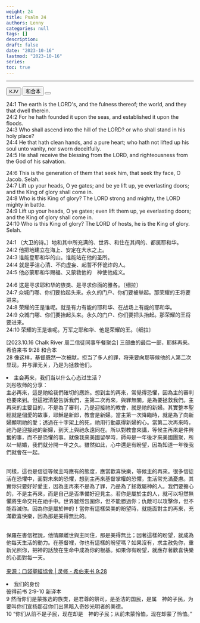 ```yaml
---
weight: 24
title: Psalm 24
authors: Lenny
categories: null
tags: []
description: 
draft: false
date: "2023-10-16"
lastmod: "2023-10-16"
series: 
toc: true
---
```


<!--more-->
---

<!-- Tab links -->

<div class="tab">
  <button class="tablinks active" onclick="tablabel(event, 'english')">KJV</button>
  <button class="tablinks" onclick="tablabel(event, 'chinese')">和合本</button>
  <button class="tablinks" onclick="tablabel(event, 'note')"></button>
</div>

<!-- Tab content -->
<div id="english" class="tabcontent" style="display:block">

24:1 The earth is the LORD's, and the fulness thereof; the world, and they that dwell therein.  
24:2 For he hath founded it upon the seas, and established it upon the floods.  
24:3 Who shall ascend into the hill of the LORD? or who shall stand in his holy place?  
24:4 He that hath clean hands, and a pure heart; who hath not lifted up his soul unto vanity, nor sworn deceitfully.  
24:5 He shall receive the blessing from the LORD, and righteousness from the God of his salvation.  

24:6 This is the generation of them that seek him, that seek thy face, O Jacob. Selah.  
24:7 Lift up your heads, O ye gates; and be ye lift up, ye everlasting doors; and the King of glory shall come in.  
24:8 Who is this King of glory? The LORD strong and mighty, the LORD mighty in battle.  
24:9 Lift up your heads, O ye gates; even lift them up, ye everlasting doors; and the King of glory shall come in.  
24:10 Who is this King of glory? The LORD of hosts, he is the King of glory. Selah.  
</div>

<div id="chinese" class="tabcontent">

24:1 〔大卫的诗。〕地和其中所充满的、世界、和住在其间的、都属耶和华。  
24:2 他把地建立在海上、安定在大水之上。  
24:3 谁能登耶和华的山。谁能站在他的圣所。  
24:4 就是手洁心清、不向虚妄、起誓不怀诡诈的人。  
24:5 他必蒙耶和华赐福、又蒙救他的　神使他成义。  

24:6 这是寻求耶和华的族类、是寻求你面的雅各。〔细拉〕  
24:7 众城门哪、你们要抬起头来。永久的门户、你们要被举起。那荣耀的王将要进来。  
24:8 荣耀的王是谁呢。就是有力有能的耶和华、在战场上有能的耶和华。  
24:9 众城门哪、你们要抬起头来。永久的门户、你们要把头抬起。那荣耀的王将要进来。  
24:10 荣耀的王是谁呢。万军之耶和华、他是荣耀的王。〔细拉〕  


[2023.10.16 Chalk River 周二信徒同事午餐聚会]
三部曲的最后一部，耶稣再来。  
希伯来书 9:28 和合本  
28 像这样，基督既然一次被献，担当了多人的罪，将来要向那等候他的人第二次显现，并与罪无关，乃是为拯救他们。

<li>主会再来，我们当以什么心态过生活？  
<br>刘彤牧师的分享：  
<br>主必再來，這是祂給我們確切的應許。想到主的再來，常覺得恐懼，因為主的審判也要來到。但這裡清楚告訴我們，主第二次再來，與罪無關，是為要拯救我們。主再來的主要目的，不是為了審判，乃是迎接祂的教會，就是祂的新婦。其實整本聖經就是個愛的故事，耶穌是新郎，教會是新婦。當主第一次降臨時，就是為了向新婦顯明祂的愛；透過在十字架上的死，祂用行動贏得新婦的心。當第二次再來時，祂乃是迎接祂的新婦，到天上與祂永遠同在。所以對教會來講，等候主再來是件興奮的事，而不是恐懼的事。就像我來美國留學時，師母是一年後才來美國團聚，所以一結婚，我們就分開一年之久。雖然如此，心中還是有盼望，因為知道一年後我們就會在一起。

<br>同樣，這也是信徒等候主時應有的態度，應當歡喜快樂，等候主的再來。很多信徒活在恐懼中，面對未來的恐懼，想到主再來基督掌權的恐懼，生活常充滿憂慮。其實你只要好好愛主，因為主再來不是為了罪，乃是為了拯救屬神的人。我們要擔心的，不是主再來，而是自己是否準備好迎見主。若你是屬於主的人，就可以坦然無懼將生命交托在祂手中。世界雖然包圍你，但不能勝過你；仇敵可以攻擊你，但不能吞滅你。因為你是屬於神的！當你有這樣榮美的盼望時，就能面對主的再來，充滿歡喜快樂，因為那是美得無比的。

<br>保羅在書信裡說，他情願離世與主同住，那是美得無比；因著這樣的盼望，就成為他每天生活的動力。在基督裡，你也有這樣的盼望嗎？如果沒有，求主赦免你，重新光照你，把神的話放在生命中成為你的根基。如果你有盼望，就應存著歡喜快樂的心面對每一天。  
<br><a href = "https://hk.ptl.org/code/devotionals.php?day=275" target="_blank" rel="noopener noreferrer">来源：口袋聖經協會 | 灵修 - 希伯来书 9:28</a></li>

<li>我们的身份  
<br>彼得前书 2:9-10 新译本
<br>9 然而你们是蒙拣选的族类，是君尊的祭司，是圣洁的国民，是属　神的子民，为要叫你们宣扬那召你们出黑暗入奇妙光明者的美德。
<br>10 “你们从前不是子民，现在却是　神的子民；从前未蒙怜恤，现在却蒙了怜恤。”</li>

</div>

<div id="note" class="tabcontent">


</div>
